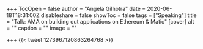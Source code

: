 +++
TocOpen = false
author = "Angela Gilhotra"
date = 2020-06-18T18:31:00Z
disableshare = false
showToc = false
tags = ["Speaking"]
title = "Talk: AMA on building out applications on Ethereum & Matic"
[cover]
alt = ""
caption = ""
image = ""

+++
{{< tweet 1273967120863264768 >}}